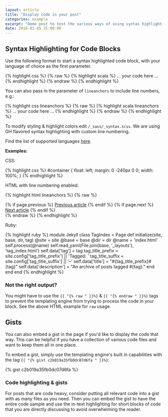 ```yaml
---
layout: article
title: "Display code in your post"
categories: example
excerpt: "Demo post to test the various ways of using syntax highlighting."
date: 2016-01-05 15:00:00
---
```


## Syntax Highlighting for Code Blocks

Use the following format to start a syntax highlighted code block, with your language of choice as the first parameter.

{% highlight css %}
{% raw %}
{% highlight scala %}
...
your code here
...
{% endhighlight %}
{% endraw %}
{% endhighlight %}


You can also pass in the parameter of `lineanchors` to include line numbers, e.g.:

{% highlight css lineanchors %}
{% raw %}
{% highlight scala lineanchors %}
...
your code here
...
{% endhighlight %}
{% endraw %}
{% endhighlight %}



To modify styling & highlight colors edit `/_sass/_syntax.scss`. We are using GH flavored syntax highlighting with custom line numbering.

Find the list of supported languages [here](http://pygments.org/languages/). 

**Examples:** 

CSS:

{% highlight css %}
#container {
    float: left;
    margin: 0 -240px 0 0;
    width: 100%;
}
{% endhighlight %}

HTML with line numbering enabled:

{% highlight html lineanchors %}
{% raw %}
<nav class="pagination" role="navigation">
    {% if page.previous %}
        <a href="{{site.url}}{{page.previous.url}}" class="btn" title="{{page.previous.title}}">Previous article</a>
    {% endif %}
    {% if page.next %}
        <a href="{{site.url}}{{page.next.url}}" class="btn" title="{{page.next.title}}">Next article</a>
    {% endif %}
</nav><!-- /.pagination -->
{% endraw %}
{% endhighlight %}


Ruby:

{% highlight ruby %}
module Jekyll
  class TagIndex < Page
    def initialize(site, base, dir, tag)
      @site = site
      @base = base
      @dir = dir
      @name = 'index.html'
      self.process(@name)
      self.read_yaml(File.join(base, '_layouts'), 'tag_index.html')
      self.data['tag'] = tag
      tag_title_prefix = site.config['tag_title_prefix'] || 'Tagged: '
      tag_title_suffix = site.config['tag_title_suffix'] || '&#8211;'
      self.data['title'] = "#{tag_title_prefix}#{tag}"
      self.data['description'] = "An archive of posts tagged #{tag}."
    end
  end
end
{% endhighlight %}

### Not the right output?

You might have to use the `{{ "{% raw " }}%}` & `{{ "{% endraw " }}%}` tags to prevent the templating engine from trying to process the code in your block. See the above HTML example for `raw` usage. 

## Gists

You can also embed a gist in the page if you'd like to display the code that way. This can be helpful if you have a collection of various code files and want to keep them all in one place.  

To embed a gist, simply use the templating engine's built in capabilities with the tag  `{{ "{% gist c2b019a35fb0dc07d6fa " }}%}`:

{% gist c2b019a35fb0dc07d6fa %}


### Code highlighting & gists

For posts that are code heavy, consider putting all relevant code into a gist with as many files as you need. Then you can embed the gist to have the entire code sample and use the in-text highlighting for short blocks of code that you are directly discussing to avoid overwhelming the reader.
